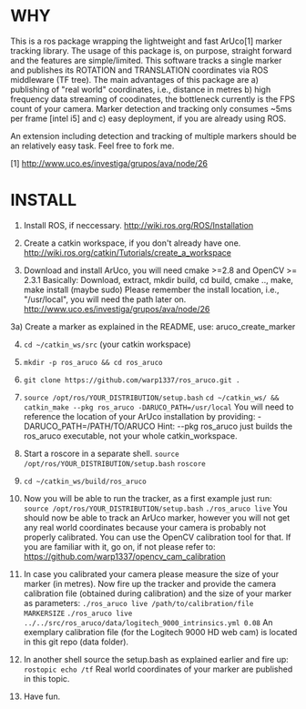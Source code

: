 WHY
====

This is a ros package wrapping the lightweight and fast ArUco[1] marker 
tracking library. The usage of this package is, on purpose, straight forward 
and the features are simple/limited. This software tracks a single marker and 
publishes its ROTATION and TRANSLATION coordinates via ROS middleware (TF tree). 
The main advantages of this package are a) publishing of "real world" coordinates, 
i.e., distance in metres b) high frequency data streaming of coodinates, the 
bottleneck currently is the FPS count of your camera. Marker detection and 
tracking only consumes ~5ms per frame [intel i5] and c) easy deployment, if 
you are already using ROS.

An extension including detection and tracking of multiple markers should be an 
relatively easy task. Feel free to fork me.

[1] http://www.uco.es/investiga/grupos/ava/node/26

INSTALL
========

1) Install ROS, if neccessary.
http://wiki.ros.org/ROS/Installation

2) Create a catkin workspace, if you don't already have one.
http://wiki.ros.org/catkin/Tutorials/create_a_workspace

3) Download and install ArUco, you will need cmake >=2.8 and OpenCV >= 2.3.1
Basically: Download, extract, mkdir build, cd build, cmake .., make, make install (maybe sudo)
Please remember the install location, i.e., "/usr/local", you will need the path later on.
http://www.uco.es/investiga/grupos/ava/node/26

3a) Create a marker as explained in the README, use: aruco_create_marker

4) `cd ~/catkin_ws/src` (your catkin workspace)

5) `mkdir -p ros_aruco && cd ros_aruco`

6) `git clone https://github.com/warp1337/ros_aruco.git .`

7) `source /opt/ros/YOUR_DISTRIBUTION/setup.bash` 
`cd ~/catkin_ws/ && catkin_make --pkg ros_aruco -DARUCO_PATH=/usr/local`
You will need to reference the location of your ArUco installation by providing: -DARUCO_PATH=/PATH/TO/ARUCO
Hint: --pkg ros_aruco just builds the ros_aruco executable, not your whole catkin_workspace.

8) Start a roscore in a separate shell. 
`source /opt/ros/YOUR_DISTRIBUTION/setup.bash`
`roscore` 

8) `cd ~/catkin_ws/build/ros_aruco`

9) Now you will be able to run the tracker, as a first example just run:
`source /opt/ros/YOUR_DISTRIBUTION/setup.bash`
`./ros_aruco live`
You should now be able to track an ArUco marker, however you will not get any real world coordinates
because your camera is probably not properly calibrated. You can use the OpenCV calibration tool for that.
If you are familiar with it, go on, if not please refer to: https://github.com/warp1337/opencv_cam_calibration

10) In case you calibrated your camera please measure the size of your marker (in metres).
Now fire up the tracker and provide the camera calibration file (obtained during calibration) and the size
of your marker as parameters:
`./ros_aruco live /path/to/calibration/file MARKERSIZE`
`./ros_aruco live ../../src/ros_aruco/data/logitech_9000_intrinsics.yml 0.08`
An exemplary calibration file (for the Logitech 9000 HD web cam) is located in this git repo (data folder).

11) In another shell source the setup.bash as explained earlier and fire up:
`rostopic echo /tf`
Real world coordinates of your marker are published in this topic.

12) Have fun.
